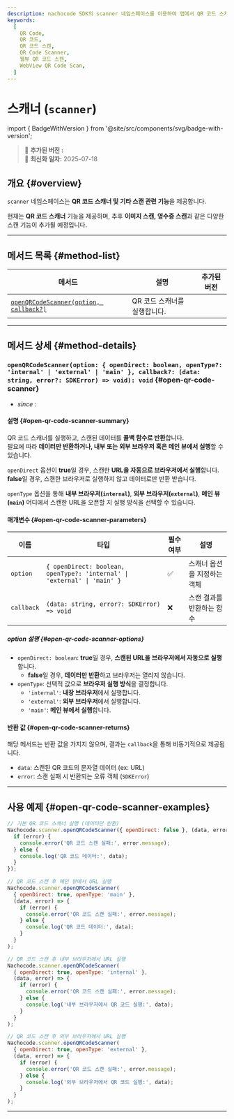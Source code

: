 ```yaml
---
description: nachocode SDK의 scanner 네임스페이스를 이용하여 앱에서 QR 코드 스캐너를 구현하고, 스캔한 데이터를 손쉽게 처리하거나 URL을 즉시 실행할 수 있습니다.
keywords:
  [
    QR Code,
    QR 코드,
    QR 코드 스캔,
    QR Code Scanner,
    웹뷰 QR 코드 스캔,
    WebView QR Code Scan,
  ]
---
```


# 스캐너 (`scanner`)

import { BadgeWithVersion } from '@site/src/components/svg/badge-with-version';

> 🚀 **추가된 버전 :** <BadgeWithVersion type="SDK" version="v1.4.0" link="/docs/releases/v1/sdk/release-v-1-4-0" /> <BadgeWithVersion type="Android" version="v1.4.0" link="/docs/releases/v1/app-source/android/release-v-1-4-0" /> <BadgeWithVersion type="iOS" version="v1.4.0" link="/docs/releases/v1/app-source/ios/release-v-1-4-0" />  
> 🔔 **최신화 일자:** 2025-07-18

## **개요** {#overview}

`scanner` 네임스페이스는 **QR 코드 스캐너 및 기타 스캔 관련 기능**을 제공합니다.

현재는 **QR 코드 스캐너** 기능을 제공하며, 추후 **이미지 스캔, 영수증 스캔**과 같은 다양한 스캔 기능이 추가될 예정입니다.

---

## **메서드 목록** {#method-list}

| 메서드                                                          | 설명                         | 추가된 버전                                                                                   |
| --------------------------------------------------------------- | ---------------------------- | --------------------------------------------------------------------------------------------- |
| [`openQRCodeScanner(option, callback?)`](#open-qr-code-scanner) | QR 코드 스캐너를 실행합니다. | <BadgeWithVersion type="SDK" version="v1.4.0" link="/docs/releases/v1/sdk/release-v-1-4-0" /> |

---

## **메서드 상세** {#method-details}

### **`openQRCodeScanner(option: { openDirect: boolean, openType?: 'internal' | 'external' | 'main' }, callback?: (data: string, error?: SDKError) => void): void`** {#open-qr-code-scanner}

- _since :_ <BadgeWithVersion type="SDK" version="v1.4.0" link="/docs/releases/v1/sdk/release-v-1-4-0" />

#### 설명 {#open-qr-code-scanner-summary}

QR 코드 스캐너를 실행하고, 스캔된 데이터를 **콜백 함수로 반환**합니다.  
필요에 따라 **데이터만 반환하거나, 내부 또는 외부 브라우저 혹은 메인 뷰에서 실행**할 수 있습니다.

`openDirect` 옵션이 **true**일 경우, 스캔한 **URL을 자동으로 브라우저에서 실행**합니다.  
**false**일 경우, 스캔한 브라우저로 실행하지 않고 데이터로만 반환 받습니다.

`openType` 옵션을 통해 **내부 브라우저(`internal`)**, **외부 브라우저(`external`)**, **메인 뷰(`main`)** 어디에서 스캔한 URL을 오픈할 지 실행 방식을 선택할 수 있습니다.

#### 매개변수 {#open-qr-code-scanner-parameters}

| 이름       | 타입                                                                     | 필수 여부 | 설명                        |
| ---------- | ------------------------------------------------------------------------ | --------- | --------------------------- |
| `option`   | `{ openDirect: boolean, openType?: 'internal' \| 'external' \| 'main' }` | ✅        | 스캐너 옵션을 지정하는 객체 |
| `callback` | `(data: string, error?: SDKError) => void`                               | ❌        | 스캔 결과를 반환하는 함수   |

##### **option 설명** {#open-qr-code-scanner-options}

- `openDirect: boolean`: **true**일 경우, **스캔된 URL을 브라우저에서 자동으로 실행**합니다.
  - **false**일 경우, **데이터만 반환**하고 브라우저는 열리지 않습니다.
- `openType`: 선택적 값으로 **브라우저 실행 방식**을 결정합니다.
  - `'internal'`: **내장 브라우저**에서 실행합니다.
  - `'external'`: **외부 브라우저**에서 실행합니다.
  - `'main'`: **메인 뷰에서 실행**합니다.

#### 반환 값 {#open-qr-code-scanner-returns}

해당 메서드는 반환 값을 가지지 않으며, 결과는 `callback`을 통해 비동기적으로 제공됩니다.

- `data`: 스캔된 QR 코드의 문자열 데이터 (ex: URL)
- `error`: 스캔 실패 시 반환되는 오류 객체 (`SDKError`)

---

## **사용 예제** {#open-qr-code-scanner-examples}

```javascript
// 기본 QR 코드 스캐너 실행 (데이터만 반환)
Nachocode.scanner.openQRCodeScanner({ openDirect: false }, (data, error) => {
  if (error) {
    console.error('QR 코드 스캔 실패:', error.message);
  } else {
    console.log('QR 코드 데이터:', data);
  }
});
```

```javascript
// QR 코드 스캔 후 메인 뷰에서 URL 실행
Nachocode.scanner.openQRCodeScanner(
  { openDirect: true, openType: 'main' },
  (data, error) => {
    if (error) {
      console.error('QR 코드 스캔 실패:', error.message);
    } else {
      console.log('QR 코드 데이터:', data);
    }
  }
);
```

```javascript
// QR 코드 스캔 후 내부 브라우저에서 URL 실행
Nachocode.scanner.openQRCodeScanner(
  { openDirect: true, openType: 'internal' },
  (data, error) => {
    if (error) {
      console.error('QR 코드 스캔 실패:', error.message);
    } else {
      console.log('내부 브라우저에서 QR 코드 실행:', data);
    }
  }
);
```

```javascript
// QR 코드 스캔 후 외부 브라우저에서 URL 실행
Nachocode.scanner.openQRCodeScanner(
  { openDirect: true, openType: 'external' },
  (data, error) => {
    if (error) {
      console.error('QR 코드 스캔 실패:', error.message);
    } else {
      console.log('외부 브라우저에서 QR 코드 실행:', data);
    }
  }
);
```

---
